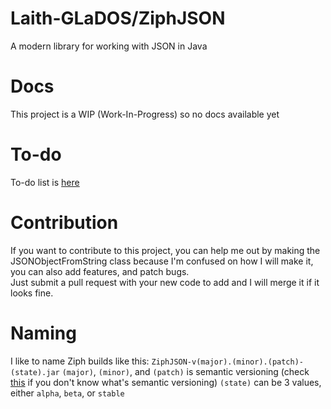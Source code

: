 # Laith-GLaDOS/ZiphJSON
A modern library for working with JSON in Java

# Docs
This project is a WIP (Work-In-Progress) so no docs available yet

# To-do
To-do list is <a href="to-do.md">here</a>

# Contribution
If you want to contribute to this project, you can help me out by making the JSONObjectFromString class because I'm confused on how I will make it, you can also add features, and patch bugs.  
Just submit a pull request with your new code to add and I will merge it if it looks fine.

# Naming
I like to name Ziph builds like this: `ZiphJSON-v(major).(minor).(patch)-(state).jar`
`(major)`, `(minor)`, and `(patch)` is semantic versioning (check <a href="https://semver.org">this</a> if you don't know what's semantic versioning)
`(state)` can be 3 values, either `alpha`, `beta`, or `stable`